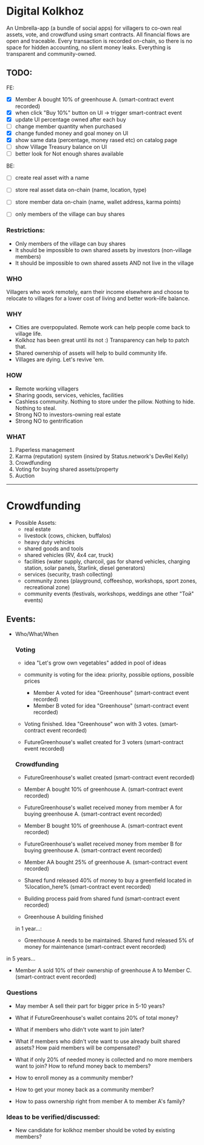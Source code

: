# Digital Kolkhoz

An Umbrella-app (a bundle of social apps) for villagers to co-own real assets, vote, and crowdfund using smart contracts. All financial flows are open and traceable. Every transaction is recorded on-chain, so there is no space for hidden accounting, no silent money leaks. Everything is transparent and community-owned.

## TODO:
FE:
- [x] Member A bought 10% of greenhouse A. (smart-contract event recorded)
- [x] when click "Buy 10%" button on UI -> trigger smart-contract event
- [x] update UI percentage owned after each buy
- [ ] change member quantity when purchased
- [x] change funded money and goal money on UI
- [x] show same data (percentage, money rased etc) on catalog page
- [ ] show Village Treasury balance on UI
- [ ] better look for Not enough shares available

BE:
- [ ] create real asset with a name
- [ ] store real asset data on-chain (name, location, type)
- [ ] store member data on-chain (name, wallet address, karma points)
- [ ] only members of the village can buy shares


### Restrictions:
- Only members of the village can buy shares
- It should be impossible to own shared assets by investors (non-village members)
- It should be impossible to own shared assets AND not live in the village

### WHO
Villagers who work remotely, earn their income elsewhere and choose to relocate to villages for a lower cost of living and better work–life balance.

### WHY
- Cities are overpopulated. Remote work can help people come back to village life.
- Kolkhoz has been great until its not :) Transparency can help to patch that.
- Shared ownership of assets will help to build community life.
- Villages are dying. Let's revive 'em.

### HOW
- Remote working villagers
- Sharing goods, services, vehicles, facilities
- Cashless community. Nothing to store under the pillow. Nothing to hide. Nothing to steal.
- Strong NO to investors-owning real estate 
- Strong NO to gentrification

### WHAT

1. Paperless management
2. Karma (reputation) system (insired by Status.network's DevRel Kelly)
3. Crowdfunding
4. Voting for buying shared assets/property
5. Auction

---

# Crowdfunding
  - Possible Assets:
    - real estate
    - livestock (cows, chicken, buffalos)
    - heavy duty vehicles
    - shared goods and tools
    - shared vehicles (RV, 4x4 car, truck)
    - facilities (water supply, charcoil, gas for shared vehicles, charging station, solar panels, Starlink, diesel generators)
    - services (security, trash collecting)
    - community zones (playground, coffeeshop, workshops, sport zones, recreational zone)
    - community events (festivals, workshops, weddings ane other "Toй" events)


## Events:
- Who/What/When
  ### Voting
  - idea "Let's grow own vegetables" added in pool of ideas 
  - community is voting for the idea: priority, possible options, possible prices
    - Member A voted for idea "Greenhouse" (smart-contract event recorded)
    - Member B voted for idea "Greenhouse" (smart-contract event recorded)

  - Voting finished. Idea "Greenhouse" won with 3 votes. (smart-contract event recorded)
  - FutureGreenhouse's wallet created for 3 voters (smart-contract event recorded)

  ### Crowdfunding
  - FutureGreenhouse's wallet created (smart-contract event recorded)
  - Member A bought 10% of greenhouse A. (smart-contract event recorded)
  - FutureGreenhouse's wallet received money from member A for buying greenhouse A. (smart-contract event recorded)

  - Member B bought 10% of greenhouse A. (smart-contract event recorded)
  - FutureGreenhouse's wallet received money from member B for buying greenhouse A. (smart-contract event recorded)
  - Member AA bought 25% of greenhouse A. (smart-contract event recorded)


  - Shared fund released 40% of money to buy a greenfield located in %location_here% (smart-contract event recorded)
  - Building process paid from shared fund (smart-contract event recorded)
  - Greenhouse A building finished



  in 1 year...:
  - Greenhouse A needs to be maintained. Shared fund released 5% of money for maintenance (smart-contract event recorded)





in 5 years...
  - Member A sold 10% of their ownership of greenhouse A to Member C. (smart-contract event recorded)



### Questions
  - May member A sell their part for bigger price in 5-10 years?
  - What if FutureGreenhouse's wallet contains 20% of total money?
  - What if members who didn't vote want to join later?
  - What if members who didn't vote want to use already built shared assets? How paid members will be compensated?
  - What if only 20% of needed money is collected and no more members want to join? How to refund money back to members?

  - How to enroll money as a community member?
  - How to get your money back as a community member? 
  - How to pass ownership right from member A to member A's family?


### Ideas to be verified/discussed:
  - New candidate for kolkhoz member should be voted by existing members?
